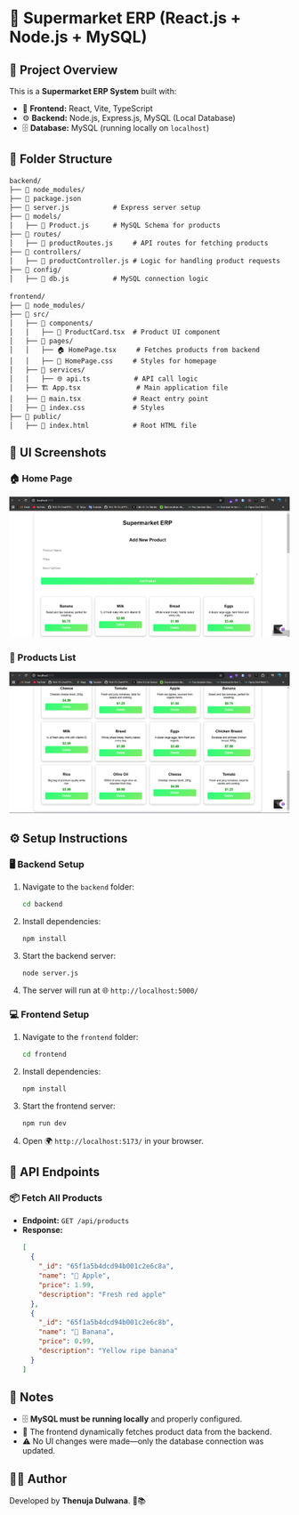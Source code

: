 # 🛒 Supermarket ERP (React.js + Node.js + MySQL)

## 📌 Project Overview
This is a **Supermarket ERP System** built with:
- 🎨 **Frontend:** React, Vite, TypeScript
- ⚙️ **Backend:** Node.js, Express.js, MySQL (Local Database)
- 🗄️ **Database:** MySQL (running locally on `localhost`)

## 📂 Folder Structure
```
backend/
├── 📁 node_modules/
├── 📄 package.json
├── 🚀 server.js           # Express server setup
├── 📁 models/
│   ├── 📄 Product.js      # MySQL Schema for products
├── 📁 routes/
│   ├── 📄 productRoutes.js     # API routes for fetching products
├── 📁 controllers/
│   ├── 📄 productController.js # Logic for handling product requests
├── 📁 config/
│   ├── 📄 db.js           # MySQL connection logic

frontend/
├── 📁 node_modules/
├── 📂 src/
│   ├── 📂 components/
│   │   ├── 🎨 ProductCard.tsx  # Product UI component
│   ├── 📂 pages/
│   │   ├── 🏠 HomePage.tsx     # Fetches products from backend
│   │   ├── 🎨 HomePage.css     # Styles for homepage
│   ├── 📂 services/
│   │   ├── 🌐 api.ts           # API call logic
│   ├── 🏗️ App.tsx              # Main application file
│   ├── 🚀 main.tsx             # React entry point
│   ├── 🎨 index.css            # Styles
├── 📂 public/
│   ├── 📄 index.html           # Root HTML file
```

## 🌟 UI Screenshots
### 🏠 Home Page
![Home Page](screenshots/Home_screen_01.png)

### 📝 Products List
![Products List](screenshots/Home_screen_02.png)


## ⚙️ Setup Instructions
### 🖥️ Backend Setup
1. Navigate to the `backend` folder:
   ```sh
   cd backend
   ```
2. Install dependencies:
   ```sh
   npm install
   ```
3. Start the backend server:
   ```sh
   node server.js
   ```
4. The server will run at 🌐 `http://localhost:5000/`

### 💻 Frontend Setup
1. Navigate to the `frontend` folder:
   ```sh
   cd frontend
   ```
2. Install dependencies:
   ```sh
   npm install
   ```
3. Start the frontend server:
   ```sh
   npm run dev
   ```
4. Open 🌍 `http://localhost:5173/` in your browser.

## 🔌 API Endpoints
### 📦 Fetch All Products
- **Endpoint:** `GET /api/products`
- **Response:**
  ```json
  [
    {
      "_id": "65f1a5b4dcd94b001c2e6c8a",
      "name": "🍎 Apple",
      "price": 1.99,
      "description": "Fresh red apple"
    },
    {
      "_id": "65f1a5b4dcd94b001c2e6c8b",
      "name": "🍌 Banana",
      "price": 0.99,
      "description": "Yellow ripe banana"
    }
  ]
  ```

## 📝 Notes
- 🗄️ **MySQL must be running locally** and properly configured.
- 🔄 The frontend dynamically fetches product data from the backend.
- ⚠️ No UI changes were made—only the database connection was updated.

## 👨‍💻 Author
Developed by **Thenuja Dulwana**. 🚀📚



